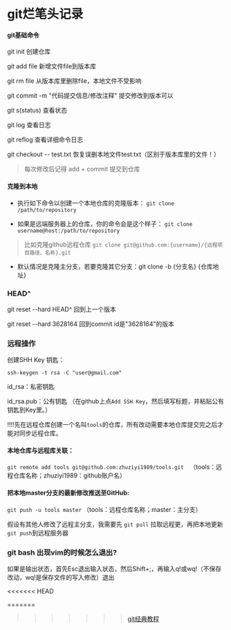 # git烂笔头记录

#### git基础命令

git init 创建仓库

git add file  新增文件file到版本库

git rm file   从版本库里删除file，本地文件不受影响

git commit -m "代码提交信息/修改注释"  提交修改到版本可以

git s(status) 查看状态

git log  查看日志

git reflog 查看详细命令日志

git checkout -- test.txt   恢复误删本地文件test.txt（区别于版本库里的文件！）

> 每次修改后记得 add + commit 提交到仓库

#### 克隆到本地
* 执行如下命令以创建一个本地仓库的克隆版本：
`git clone /path/to/repository`

* 如果是远端服务器上的仓库，你的命令会是这个样子：
`git clone username@host:/path/to/repository`

> 比如克隆github远程仓库
> `git clone git@github.com:{username}/{远程项目路径、名称}.git`

* 默认情况是克隆主分支，若要克隆其它分支：git clone -b {分支名} {仓库地址}   

### HEAD^
git reset --hard HEAD^  回到上一个版本

git reset --hard 3628164   回到commit id是"3628164"的版本

### 远程操作
创建SHH Key 钥匙：

`ssh-keygen -t rsa -C "user@gmail.com"`

id_rsa：私密钥匙

id_rsa.pub：公有钥匙 （在github上点`Add SSH Key`，然后填写标题，并粘贴公有钥匙到Key里。）

!!!!先在远程仓库创建一个名叫`tools`的仓库，所有改动需要本地仓库提交完之后才能对同步远程仓库。

#### 本地仓库与远程库关联：

`git remote add tools git@github.com:zhuziyi1989/tools.git  `（tools：远程仓库名称；zhuziyi1989：github账户名）

#### 把本地master分支的最新修改推送至GitHub:

`git push -u tools master`   （tools：远程仓库名称；master：主分支）

假设有其他人修改了远程主分支，我需要先 `git pull` 拉取远程更，再把本地更新`git push`到远程服务器

### git bash 出现vim的时候怎么退出?

如果是输出状态，首先Esc退出输入状态，然后Shift+;，再输入q!或wq!（不保存改动，wq!是保存文件的写入修改）退出

<<<<<<< HEAD

=======
>>>>>>> [git经典教程](https://lvwzhen.gitbooks.io/git-tutorial/content/)
